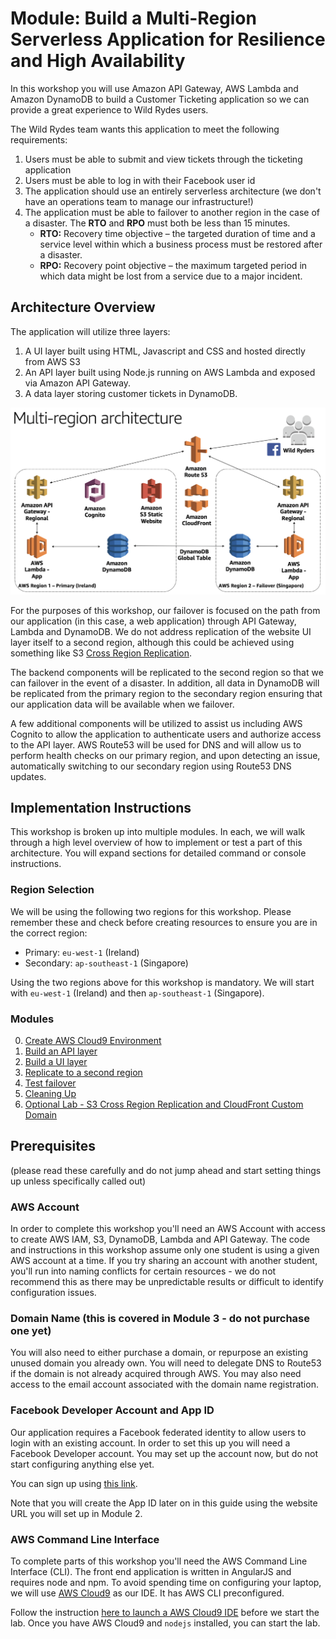 # Module: Build a Multi-Region Serverless Application for Resilience and High Availability

In this workshop you will use Amazon API Gateway, AWS Lambda and Amazon
DynamoDB to build a Customer Ticketing application so we can provide a great
experience to Wild Rydes users.

The Wild Rydes team wants this application to meet the following requirements:

1. Users must be able to submit and view tickets through the ticketing application
2. Users must be able to log in with their Facebook user id
3. The application should use an entirely serverless architecture (we don't
   have an operations team to manage our infrastructure!)
4. The application must be able to failover to another region in the case of a
   disaster. The **RTO** and **RPO** must both be less than 15 minutes.
    * **RTO:** Recovery time objective – the targeted duration of time and a service
    level within which a business process must be restored after a disaster.
    * **RPO:** Recovery point objective –  the maximum targeted period in which data
    might be lost from a service due to a major incident.

## Architecture Overview

The application will utilize three layers:

1. A UI layer built using HTML, Javascript and CSS and hosted directly from
   AWS S3
2. An API layer built using Node.js running on AWS Lambda and exposed via
   Amazon API Gateway.
3. A data layer storing customer tickets in DynamoDB.

![Architecture diagram](images/architecture-1.png)

For the purposes of this workshop, our failover is focused on the path from
our application (in this case, a web application) through API Gateway,
Lambda and DynamoDB.  We do not address replication of the website UI layer
itself to a second region, although this could be achieved using something
like S3 [Cross Region
Replication](http://docs.aws.amazon.com/AmazonS3/latest/dev/crr.html).

The backend components will be replicated to the second region so that we can
failover in the event of a disaster. In addition, all data in DynamoDB will be
replicated from the primary region to the secondary region ensuring that our
application data will be available when we failover.

A few additional components will be utilized to assist us including AWS
Cognito to allow the application to authenticate users and authorize access to
the API layer. AWS Route53 will be used for DNS and will allow us to perform
health checks on our primary region, and upon detecting an issue,
automatically switching to our secondary region using Route53 DNS updates.

## Implementation Instructions

This workshop is broken up into multiple modules. In each, we will walk
through a high level overview of how to implement or test a part of this
architecture. You will expand sections for detailed command or console instructions.

### Region Selection

We will be using the following two regions for this workshop. Please remember
these and check before creating resources to ensure you are in the correct
region:
* Primary: `eu-west-1` (Ireland)
* Secondary: `ap-southeast-1` (Singapore)

Using the two regions above for this workshop is mandatory.  We will start with
`eu-west-1` (Ireland) and then `ap-southeast-1` (Singapore). 

### Modules
0. [Create AWS Cloud9 Environment](0_Cloud9/README.md)
1. [Build an API layer](1_API/README.md)
2. [Build a UI layer](2_UI/README.md)
3. [Replicate to a second region](3_Route53/README.md)
4. [Test failover](4_Testing/README.md)
5. [Cleaning Up](5_Cleanup/README.md)
5. [Optional Lab - S3 Cross Region Replication and CloudFront Custom Domain](6_S3Replication/README.md)


## Prerequisites
(please read these carefully and do not jump ahead and start setting things up
unless specifically called out)

### AWS Account

In order to complete this workshop you'll need an AWS Account with access to
create AWS IAM, S3, DynamoDB, Lambda and API Gateway. The code and
instructions in this workshop assume only one student is using a given AWS
account at a time. If you try sharing an account with another student, you'll
run into naming conflicts for certain resources - we do not recommend this as
there may be unpredictable results or difficult to identify configuration issues.

### Domain Name (this is covered in Module 3 - do not purchase one yet)

You will also need to either purchase a domain, or repurpose an existing
unused domain you already own.  You will need to delegate DNS to Route53 if
the domain is not already acquired through AWS.  You may also need access to
the email account associated with the domain name registration.

### Facebook Developer Account and App ID

Our application requires a Facebook federated identity to
allow users to login with an existing account. In order to set this up you
will need a Facebook Developer account.  You may set up the account now, but
do not start configuring anything else yet.

You can sign up using [this link](https://developers.facebook.com/docs/apps/register/).

Note that you will create the App ID later on in this guide using the
website URL you will set up in Module 2.


### AWS Command Line Interface

To complete parts of this workshop you'll need the AWS Command Line Interface
(CLI). The front end application is written in AngularJS and requires node and npm. To avoid spending time on configuring your laptop, we will use [AWS Cloud9](https://aws.amazon.com/cloud9/) as our IDE. It has AWS CLI preconfigured.

Follow the instruction [here to launch a AWS Cloud9 IDE](0_Cloud9/README.md) before we start the lab. Once you have AWS Cloud9 and `nodejs` installed, you can start the lab.
